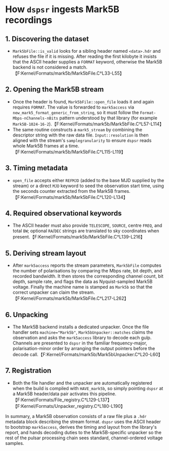 # How `dspsr` ingests Mark5B recordings

## 1. Discovering the dataset
- `Mark5bFile::is_valid` looks for a sibling header named `<data>.hdr` and
  refuses the file if it is missing. After reading the first kilobyte it
  insists that the ASCII header supplies a `FORMAT` keyword, otherwise the
  Mark5B backend is not considered a match.【F:Kernel/Formats/mark5b/Mark5bFile.C†L33-L55】

## 2. Opening the Mark5B stream
- Once the header is found, `Mark5bFile::open_file` loads it and again
  requires `FORMAT`. The value is forwarded to `mark5access` via
  `new_mark5_format_generic_from_string`, so it must follow the
  `Format-Mbps-nChannels-nBits` pattern understood by that library
  (for example `Mark5B-1024-16-2`).【F:Kernel/Formats/mark5b/Mark5bFile.C†L57-L114】
- The same routine constructs a `mark5_stream` by combining the descriptor
  string with the raw data file. `Input::resolution` is then aligned with the
  stream's `samplegranularity` to ensure `dspsr` reads whole Mark5B frames at a
  time.【F:Kernel/Formats/mark5b/Mark5bFile.C†L115-L119】

## 3. Timing metadata
- `open_file` accepts either `REFMJD` (added to the base MJD supplied by the
  stream) or a direct `MJD` keyword to seed the observation start time, using
  the seconds counter extracted from the Mark5B frames.【F:Kernel/Formats/mark5b/Mark5bFile.C†L120-L134】

## 4. Required observational keywords
- The ASCII header must also provide `TELESCOPE`, `SOURCE`, centre `FREQ`,
  and total `BW`; optional `RA`/`DEC` strings are translated to sky
  coordinates when present.【F:Kernel/Formats/mark5b/Mark5bFile.C†L139-L216】

## 5. Deriving stream layout
- After `mark5access` reports the stream parameters, `Mark5bFile` computes the
  number of polarisations by comparing the Mbps rate, bit depth, and recorded
  bandwidth. It then stores the corresponding channel count, bit depth,
  sample rate, and flags the data as Nyquist-sampled Mark5B voltage.
  Finally the machine name is stamped as `Mark5b` so that the correct unpacker
  can claim the stream.【F:Kernel/Formats/mark5b/Mark5bFile.C†L217-L262】

## 6. Unpacking
- The Mark5B backend installs a dedicated unpacker. Once the file handler sets
  `machine="Mark5b"`, `Mark5bUnpacker::matches` claims the observation and asks
  the `mark5access` library to decode each gulp. Channels are presented to
  `dspsr` in the familiar frequency-major, polarisation-minor order by
  arranging the output pointers before the decode call.【F:Kernel/Formats/mark5b/Mark5bUnpacker.C†L20-L60】

## 7. Registration
- Both the file handler and the unpacker are automatically registered when the
  build is compiled with `HAVE_mark5b`, so simply pointing `dspsr` at a Mark5B
  header/data pair activates this pipeline.【F:Kernel/Formats/File_registry.C†L129-L137】【F:Kernel/Formats/Unpacker_registry.C†L180-L190】

In summary, a Mark5B observation consists of a raw file plus a `.hdr`
metadata block describing the stream format. `dspsr` uses the ASCII header to
bootstrap `mark5access`, derives the timing and layout from the library's
report, and hands decoding duties to the Mark5B-specific unpacker so the rest
of the pulsar processing chain sees standard, channel-ordered voltage samples.
